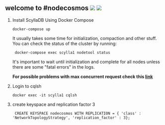 welcome to #nodecosmos ![](https://via.placeholder.com/15/e91e63/000000?text=+) ![](https://via.placeholder.com/15/2adfff/000000?text=+)
---

1) Install ScyllaDB Using Docker Compose
   ```shell
   docker-compose up
   ```
   It usually takes some time for initialization, compaction and other stuff. You can check the status of the cluster by running:
   ```shell
    docker-compose exec scylla1 nodetool status
    ```
   It's important to wait until initialization and complete for all nodes unless there are some
   "fatal errors" in the logs.

   **For possible problems with max concurrent request check this [link](https://sort.veritas.com/public/documents/HSO/2.0/linux/productguides/html/hfo_admin_rhel/ch04s03.htm)**

2) Login to cqlsh
   ```shell
   docker exec -it scylla1 cqlsh
   ```

3) create keyspace and replication factor 3
    ```cassandraql
     CREATE KEYSPACE nodecosmos WITH REPLICATION = { 'class' : 'NetworkTopologyStrategy', 'replication_factor' : 3};
    ```
